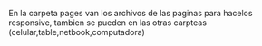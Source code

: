 En la carpeta pages van los archivos de las paginas  para hacelos responsive, tambien se pueden en las otras carpteas (celular,table,netbook,computadora)